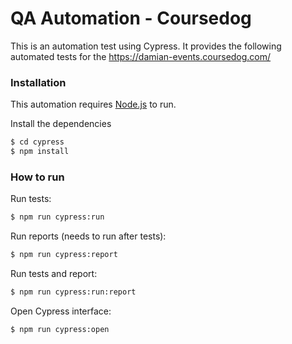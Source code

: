 # QA Automation - Coursedog

This is an automation test using Cypress. It provides the following automated tests for the https://damian-events.coursedog.com/

### Installation

This automation requires [Node.js](https://nodejs.org/) to run.

Install the dependencies

```sh
$ cd cypress
$ npm install 
```

### How to run

Run tests:
```sh
$ npm run cypress:run
```

Run reports (needs to run after tests):
```sh
$ npm run cypress:report
```

Run tests and report:
```sh
$ npm run cypress:run:report
```

Open Cypress interface:
```sh
$ npm run cypress:open
```
